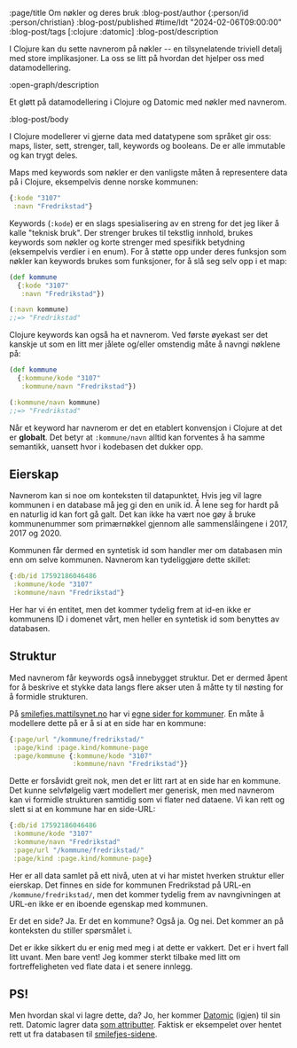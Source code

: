 :page/title Om nøkler og deres bruk
:blog-post/author {:person/id :person/christian}
:blog-post/published #time/ldt "2024-02-06T09:00:00"
:blog-post/tags [:clojure :datomic]
:blog-post/description

I Clojure kan du sette navnerom på nøkler -- en tilsynelatende triviell detalj
med store implikasjoner. La oss se litt på hvordan det hjelper oss med
datamodellering.

:open-graph/description

Et gløtt på datamodellering i Clojure og Datomic med nøkler med navnerom.

:blog-post/body

I Clojure modellerer vi gjerne data med datatypene som språket gir oss: maps,
lister, sett, strenger, tall, keywords og booleans. De er alle immutable og kan
trygt deles.

Maps med keywords som nøkler er den vanligste måten å representere data på i
Clojure, eksempelvis denne norske kommunen:

```clj
{:kode "3107"
 :navn "Fredrikstad"}
```

Keywords (`:kode`) er en slags spesialisering av en streng for det jeg liker å
kalle "teknisk bruk". Der strenger brukes til tekstlig innhold, brukes keywords
som nøkler og korte strenger med spesifikk betydning (eksempelvis verdier i en
enum). For å støtte opp under deres funksjon som nøkler kan keywords brukes som
funksjoner, for å slå seg selv opp i et map:

```clj
(def kommune
  {:kode "3107"
   :navn "Fredrikstad"})

(:navn kommune)
;;=> "Fredrikstad"
```

Clojure keywords kan også ha et navnerom. Ved første øyekast ser det kanskje ut
som en litt mer jålete og/eller omstendig måte å navngi nøklene på:

```clj
(def kommune
  {:kommune/kode "3107"
   :kommune/navn "Fredrikstad"})

(:kommune/navn kommune)
;;=> "Fredrikstad"
```

Når et keyword har navnerom er det en etablert konvensjon i Clojure at det er
**globalt**. Det betyr at `:kommune/navn` alltid kan forventes å ha samme
semantikk, uansett hvor i kodebasen det dukker opp.

## Eierskap

Navnerom kan si noe om konteksten til datapunktet. Hvis jeg vil lagre kommunen i
en database må jeg gi den en unik id. Å lene seg for hardt på en naturlig id kan
fort gå galt. Det kan ikke ha vært noe gøy å bruke kommunenummer som
primærnøkkel gjennom alle sammenslåingene i 2017, 2017 og 2020.

Kommunen får dermed en syntetisk id som handler mer om databasen min enn om
selve kommunen. Navnerom kan tydeliggjøre dette skillet:

```clj
{:db/id 17592186046486
 :kommune/kode "3107"
 :kommune/navn "Fredrikstad"}
```

Her har vi én entitet, men det kommer tydelig frem at id-en ikke er kommunens ID
i domenet vårt, men heller en syntetisk id som benyttes av databasen.

## Struktur

Med navnerom får keywords også innebygget struktur. Det er dermed åpent for å
beskrive et stykke data langs flere akser uten å måtte ty til nøsting for å
formidle strukturen.

På [smilefjes.mattilsynet.no](https://smilefjes.mattilsynet.no/) har vi [egne
sider for kommuner](https://smilefjes.mattilsynet.no/kommune/fredrikstad/). En
måte å modellere dette på er å si at en side har en kommune:

```clj
{:page/url "/kommune/fredrikstad/"
 :page/kind :page.kind/kommune-page
 :page/kommune {:kommune/kode "3107"
                :kommune/navn "Fredrikstad"}}
```

Dette er forsåvidt greit nok, men det er litt rart at en side har en kommune.
Det kunne selvfølgelig vært modellert mer generisk, men med navnerom kan vi
formidle strukturen samtidig som vi flater ned dataene. Vi kan rett og slett si
at en kommune har en side-URL:

```clj
{:db/id 17592186046486
 :kommune/kode "3107"
 :kommune/navn "Fredrikstad"
 :page/url "/kommune/fredrikstad/"
 :page/kind :page.kind/kommune-page}
```

Her er all data samlet på ett nivå, uten at vi har mistet hverken struktur eller
eierskap. Det finnes en side for kommunen Fredrikstad på URL-en
`/kommune/fredrikstad/`, men det kommer tydelig frem av navngivningen at URL-en
ikke er en iboende egenskap med kommunen.

Er det en side? Ja. Er det en kommune? Også ja. Og nei. Det kommer an på
konteksten du stiller spørsmålet i.

Det er ikke sikkert du er enig med meg i at dette er vakkert. Det er i hvert
fall litt uvant. Men bare vent! Jeg kommer sterkt tilbake med litt om
fortreffeligheten ved flate data i et senere innlegg.

## PS!

Men hvordan skal vi lagre dette, da? Jo, her kommer
[Datomic](/smakebiter-av-datomic/) (igjen) til sin rett. Datomic lagrer data
[som attributter](/smak-av-datomic/). Faktisk er eksempelet over hentet rett ut
fra databasen til [smilefjes-sidene](https://smilefjes.mattilsynet.no/).
